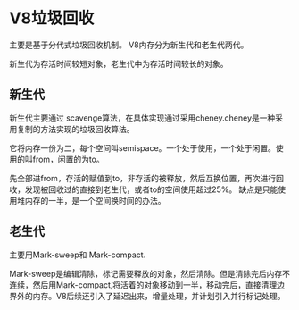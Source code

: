 # V8垃圾回收

主要是基于分代式垃圾回收机制。
V8内存分为新生代和老生代两代。

新生代为存活时间较短对象，老生代中为存活时间较长的对象。

## 新生代

新生代主要通过 scavenge算法，在具体实现通过采用cheney.cheney是一种采用复制的方法实现的垃圾回收算法。

它将内存一份为二，每个空间叫semispace。一个处于使用，一个处于闲置。使用的叫from，闲置的为to。

先全部进from，存活的赋值到to，非存活的被释放，然后互换位置，再次进行回收，发现被回收过的直接到老生代，或者to的空间使用超过25%。
缺点是只能使用堆内存的一半，是一个空间换时间的办法。

## 老生代

主要用Mark-sweep和 Mark-compact.

Mark-sweep是编辑清除，标记需要释放的对象，然后清除。但是清除完后内存不连续，然后用Mark-compact,将活着的对象移动到一半，移动完后，直接清理边界外的内存。V8后续还引入了延迟出来，增量处理，并计划引入并行标记处理。
